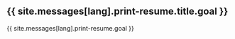 <h2> {{ site.messages[lang].print-resume.title.goal }} </h2>

<p>{{ site.messages[lang].print-resume.goal }}</p>
